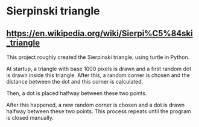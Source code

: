 # Sierpinski triangle
## https://en.wikipedia.org/wiki/Sierpi%C5%84ski_triangle

This project roughly created the Sierpinski triangle, using turtle in Python.

At startup, a triangle with base 1000 pixels is drawn and a first random dot is drawn inside this triangle.
After this, a random corner is chosen and the distance between the dot and this corner is calculated.

Then, a dot is placed halfway between these two points.

After this happened, a new random corner is chosen and a dot is drawn halfway between these two points.
This process repeats until the program is closed manually.
